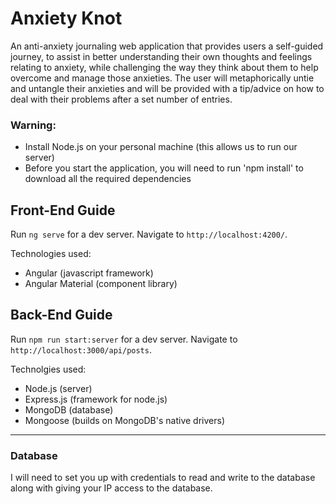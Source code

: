 # Anxiety Knot

An anti-anxiety journaling web application that provides users a self-guided journey, to assist in better understanding their own thoughts and feelings relating to anxiety, while challenging the way they think about them to help overcome and manage those anxieties. The user will metaphorically untie and untangle their anxieties and will be provided with a tip/advice on how to deal with their problems after a set number of entries.

### Warning:

- Install Node.js on your personal machine (this allows us to run our server)
- Before you start the application, you will need to run 'npm install' to download all the required dependencies

## Front-End Guide

Run `ng serve` for a dev server. Navigate to `http://localhost:4200/`.

Technologies used:
- Angular (javascript framework)
- Angular Material (component library)

## Back-End Guide

Run `npm run start:server` for a dev server. Navigate to `http://localhost:3000/api/posts`.

Technolgies used:
- Node.js (server)
- Express.js (framework for node.js)
- MongoDB (database)
- Mongoose (builds on MongoDB's native drivers)

--- 

### Database

I will need to set you up with credentials to read and write to the database along with giving your IP access to the database.

